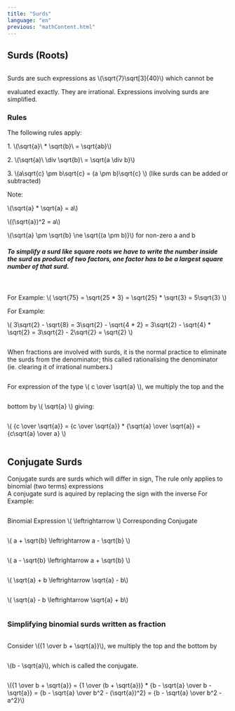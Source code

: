 ```yaml
---
title: "Surds"
language: "en"
previous: "mathContent.html"
---
```


## Surds (Roots) 

<div markdown="1" style="display:inline-block">Surds are such expressions as <p style="display:inline-block">\(\sqrt{7}\sqrt[3]{40}\)</p></div> which cannot be evaluated exactly. 
They are irrational. 
Expressions involving surds are simplified. 

### Rules
The following rules apply: 
<div markdown="1">
<p>1. \(\sqrt{a}\ * \sqrt{b}\ = \sqrt{ab}\)</p>
<p>2. \(\sqrt{a}\ \div \sqrt{b}\ = \sqrt{a \div b}\) </p>
<p>3. \(a\sqrt{c} \pm b\sqrt{c} = (a \pm b)\sqrt{c} \) (like surds can be added or subtracted)</p>
Note:
	<p> \(\sqrt{a} * \sqrt{a} = a\)</p>
    <p> \((\sqrt{a})^2 = a\)</p>
	<p> \(\sqrt{a} \pm \sqrt{b}  \ne \sqrt{(a \pm b)}\) for non-zero a and b</p>
</div>

##### To simplify a surd like square roots we have to write the number inside the surd as product of two factors, one factor has to be a largest square number of that surd.
<br>
<div markdown="1">
For Example: <p style="display:inline-block"> \( \sqrt{75} = \sqrt{25 * 3} = \sqrt{25} * \sqrt{3} = 5\sqrt{3} \)</p> <br>
For Example: <p style="display:inline-block"> \( 3\sqrt{2} - \sqrt{8} = 3\sqrt{2} - \sqrt{4 * 2} = 3\sqrt{2} - \sqrt{4} * \sqrt{2} = 3\sqrt{2} - 2\sqrt{2} = \sqrt{2} \)</p> 
</div>


When fractions are involved with surds, it is the normal practice to eliminate the surds from the denominator; this called rationalising the denominator (ie. clearing it of irrational numbers.)
<div markdown="1">
For expression of the type <p style="display:inline-block">\( c \over \sqrt{a} \)</p>, we multiply the top and the bottom by <p style="display:inline-block">\( \sqrt{a} \)</p> giving:
<p style="display:inline-block">\( {c \over \sqrt{a}} = {c \over \sqrt{a}} * {\sqrt{a} \over \sqrt{a}} = {c\sqrt{a} \over a} \)</p>
</div>

## Conjugate Surds
Conjugate surds are surds which will differ in sign,
The rule only applies to binomial (two terms) expressions <br>
A conjugate surd is aquired by replacing the sign with the inverse
For Example:
<div markdown="1">
Binomial Expression <p style="display:inline-block">\( \leftrightarrow \)</p> Corresponding Conjugate 
</div>
<p style="display:inline-block">\( a + \sqrt{b} \leftrightarrow a - \sqrt{b} \)</p><br>
<p style="display:inline-block">\( a - \sqrt{b} \leftrightarrow a + \sqrt{b} \)</p><br>
<p style="display:inline-block">\( \sqrt{a} + b \leftrightarrow \sqrt{a} - b\)</p><br>
<p style="display:inline-block">\( \sqrt{a} - b \leftrightarrow \sqrt{a} + b\)</p><br>

### Simplifying binomial surds written as fraction
<div markdown="1">
Consider <p style="display:inline-block"> \({1 \over b + \sqrt{a}}\)</p>, we multiply the top and the bottom by <p style="display:inline-block"> \(b - \sqrt{a}\)</p>, which is called the conjugate.
<br>
<p style="display:inline-block"> \({1 \over b + \sqrt{a}} = {1 \over (b + \sqrt{a})}  * {b - \sqrt{a} \over b - \sqrt{a}} = {b - \sqrt{a} \over b^2 - (\sqrt{a})^2} = {b - \sqrt{a} \over b^2 - a^2}\)</p>
</div>